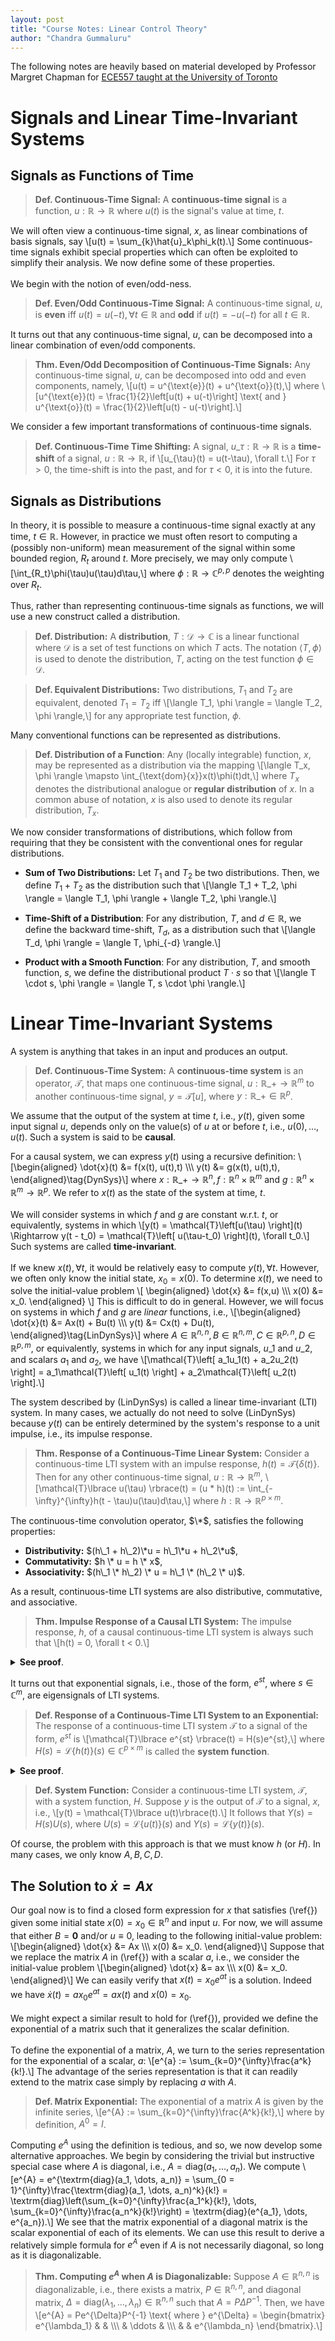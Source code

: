 ```yaml
---
layout: post
title: "Course Notes: Linear Control Theory"
author: "Chandra Gummaluru"
---
```


The following notes are heavily based on material developed by Professor Margret Chapman for [ECE557 taught at the University of Toronto]()
  
# Signals and Linear Time-Invariant Systems

## Signals as Functions of Time
> **Def. Continuous-Time Signal:** A **continuous-time signal** is a function, $u: \mathbb{R} \rightarrow \mathbb{R}$ where $u(t)$ is the signal's value at time, $t$.
 
We will often view a continuous-time signal, $x$, as linear combinations of basis signals, say
\\[u(t) = \sum\_{k}\hat{u}\_k\phi_k(t).\\]
Some continuous-time signals exhibit special properties which can often be exploited to simplify their analysis. We now define some of these properties.
<br><br>
We begin with the notion of even/odd-ness.
> **Def. Even/Odd Continuous-Time Signal:** A continuous-time signal, $u$, is **even** iff $u(t) = u(-t), \forall t \in \mathbb{R}$ and **odd** if $u(t) = -u(-t)$ for
> all $t \in \mathbb{R}$.

It turns out that any continuous-time signal, $u$, can be decomposed into a linear combination of even/odd components.

> **Thm. Even/Odd Decomposition of Continuous-Time Signals:** Any continuous-time signal, $u$, can be decomposed into odd and even components, namely,
> \\[u(t) = u^{\text{e}}(t) + u^{\text{o}}(t),\\]
> where
> \\[u^{\text{e}}(t) = \frac{1}{2}\left[u(t) + u(-t)\right] \text{ and } u^{\text{o}}(t) = \frac{1}{2}\left[u(t) - u(-t)\right].\\]

We consider a few important transformations of continuous-time signals.
> **Def. Continuous-Time Time Shifting:** A signal, $u\_{\tau}: \mathbb{R} \rightarrow \mathbb{R}$ is a **time-shift** of a signal, $u: \mathbb{R} \rightarrow \mathbb{R}$, if
> \\[u_{\tau}(t) = u(t-\tau), \forall t.\\]
> For $\tau > 0$, the time-shift is into the past, and for $\tau < 0$, it is into the future.

## Signals as Distributions

In theory, it is possible to measure a continuous-time signal exactly at any time, $t \in \mathbb{R}$. However, in practice we must often resort to computing a (possibly non-uniform) mean measurement of the signal within some bounded region, $R_t$ around $t$. More precisely, we may only compute
\\[\int_{R_t}\phi(\tau)u(\tau)d\tau,\\]
where $\phi: \mathbb{R} \rightarrow \mathbb{C}^{p,p}$ denotes the weighting over $R_t$.

Thus, rather than representing continuous-time signals as functions, we will use a new construct called a distribution.
> **Def. Distribution:** A **distribution**, $T: \mathcal{D} \rightarrow \mathbb{C}$ is a linear functional where $\mathcal{D}$ is a set of test functions on which $T$ acts. The notation $\langle T, \phi \rangle$ is used to denote the distribution, $T$, acting on the test function $\phi \in \mathcal{D}$.

> **Def. Equivalent Distributions:** Two distributions, $T_1$ and $T_2$ are equivalent, denoted $T_1 = T_2$ iff
> \\[\langle T_1, \phi \rangle = \langle T_2, \phi \rangle,\\]
> for any appropriate test function, $\phi$.

Many conventional functions can be represented as distributions.

> **Def. Distribution of a Function**: Any (locally integrable) function, $x$, may be represented as a distribution via the mapping
> \\[\langle T_x, \phi \rangle \mapsto \int_{\text{dom}{x}}x(t)\phi(t)dt,\\]
> where $T_x$ denotes the distributional analogue or **regular distribution** of $x$.
> In a common abuse of notation, $x$ is also used to denote its regular distribution, $T_x$.

We now consider transformations of distributions, which follow from requiring that they be consistent with the conventional ones for regular distributions.

- **Sum of Two Distributions:** Let $T_1$ and $T_2$ be two distributions. Then, we define $T_1 + T_2$ as the distribution such that \\[\langle T_1 + T_2, \phi \rangle = \langle T_1, \phi \rangle + \langle T_2, \phi \rangle.\\]

- **Time-Shift of a Distribution**: For any distribution, $T$, and $d \in \mathbb{R}$, we define the backward time-shift, $T_d$, as a distribution such that \\[\langle T_d, \phi \rangle = \langle T, \phi_{-d} \rangle.\\]

- **Product with a Smooth Function**: For any distribution, $T$, and smooth function, $s$, we define the distributional product $T \cdot s$ so that \\[\langle T \cdot s, \phi \rangle = \langle T, s \cdot \phi \rangle.\\]

# Linear Time-Invariant Systems
A system is anything that takes in an input and produces an output.

> **Def. Continuous-Time System:** A **continuous-time system** is an operator, $\mathcal{T}$, that maps one continuous-time signal, $u: \mathbb{R}\_{+} \rightarrow \mathbb{R}^m$ to another continuous-time signal, $y = \mathcal{T}[u]$, where $y: \mathbb{R}\_{+} \in \mathbb{R}^p$.

We assume that the output of the system at time $t$, i.e., $y(t)$, given some input signal $u$, depends only on the value(s) of $u$ at or before $t$, i.e., $u(0),\dots,u(t)$. Such a system is said to be **causal**.

For a causal system, we can express $y(t)$ using a recursive definition:
\\[\begin{aligned}
\dot{x}(t) &= f(x(t), u(t),t) \\\\\\
y(t) &= g(x(t), u(t),t),
\end{aligned}\tag{DynSys}\\]
where $x:\mathbb{R}\_{+} \rightarrow \mathbb{R}^n, f: \mathbb{R}^{n} \times \mathbb{R}^{m}$ and $g: \mathbb{R}^{n} \times \mathbb{R}^{m} \rightarrow \mathbb{R}^{p}$. We refer to $x(t)$ as the state of the system at time, $t$.
<br><br>
We will consider systems in which $f$ and $g$ are constant w.r.t. $t$, or equivalently, systems in which
\\[y(t) = \mathcal{T}\left\[u(\tau) \right\](t) \Rightarrow y(t - t_0) = \mathcal{T}\left\[ u(\tau-t_0) \right\](t), \forall t_0.\\]
Such systems are called **time-invariant**.
<br><br>
If we knew $x(t), \forall t$, it would be relatively easy to compute $y(t), \forall t$. However, we often only know the initial state, $x_0 = x(0)$. To determine $x(t)$, we need to solve the initial-value problem
\\[
\begin{aligned}
\dot{x} &= f(x,u) \\\\\\
x(0) &= x_0.
\end{aligned}
\\]
This is difficult to do in general. However, we will focus on systems in which $f$ and $g$ are _linear_ functions, i.e.,
\\[\begin{aligned}
\dot{x}(t) &= Ax(t) + Bu(t) \\\\\\
y(t) &= Cx(t) + Du(t),
\end{aligned}\tag{LinDynSys}\\]
where $A \in \mathbb{R}^{n,n}, B \in \mathbb{R}^{n,m}, C \in \mathbb{R}^{p,n}, D \in \mathbb{R}^{p,m}$, or equivalently, systems in which for any input signals, $u\_1$ and $u\_2$, and scalars $a_1$ and $a_2$, we have
\\[\mathcal{T}\left[ a_1u_1(t) + a_2u_2(t) \right] = a_1\mathcal{T}\left[ u_1(t) \right] + a_2\mathcal{T}\left[ u_2(t) \right].\\]

The system described by (LinDynSys) is called a linear time-invariant (LTI) system. In many cases, we actually do not need to solve (LinDynSys) because $y(t)$ can be entirely determined by the system's response to a unit impulse, i.e., its impulse response.

> **Thm. Response of a Continuous-Time Linear System:** Consider a continuous-time LTI system with an impulse response, $h(t) = \mathcal{T} \lbrace \delta(t) \rbrace$. Then for any other continuous-time signal, $u: \mathbb{R} \rightarrow \mathbb{R}^m$,
> \\[\mathcal{T}\lbrace u(\tau) \rbrace(t) = (u * h)(t) := \int_{-\infty}^{\infty}h(t - \tau)u(\tau)d\tau,\\]
> where $h: \mathbb{R} \rightarrow \mathbb{R}^{p \times m}$.

The continuous-time convolution operator, $\*$, satisfies the following properties:
- **Distributivity:** $(h\_1 + h\_2)\*u = h\_1\*u + h\_2\*u$,
- **Commutativity:** $h \* u = h \* x$,
- **Associativity:** $(h\_1 \* h\_2) \* u = h\_1 \* (h\_2 \* u)$.

As a result, continuous-time LTI systems are also distributive, commutative, and associative.


> **Thm. Impulse Response of a Causal LTI System:** The impulse response, $h$, of a causal continuous-time LTI system is always such that \\[h(t) = 0, \forall t < 0.\\]

<details>
 <summary><strong>See proof</strong>.</summary>
<p>
Consider the response $y: \mathbb{R} \rightarrow \mathbb{R}^p$ of the system to an arbitrary continuous-time signal, $u: \mathbb{R} \rightarrow \mathbb{R}^m$. We have
\[y(t) = (x * h)(t) = (h * x)(t)\]
$\begin{aligned}
&= \int_{-\infty}^{\infty}h(\tau)u(t- \tau)d\tau \\
&= \int_{-\infty}^{0}h(\tau)u(t - \tau)d\tau + \int_{0}^{\infty}h(\tau)u(t-\tau)d\tau
\end{aligned}$
<br><br>
To satisfy causality, the first sum must evaluate to zero for any $u$, and so $h(t) = 0, \forall t < 0$. $\blacksquare$
</p>
</details>

It turns out that exponential signals, i.e., those of the form, $e^{st}$, where $s \in \mathbb{C}^m$, are eigensignals of LTI systems.

> **Def. Response of a Continuous-Time LTI System to an Exponential:** The response of a continuous-time LTI system $\mathcal{T}$ to a signal of the form, $e^{st}$ is \\[\mathcal{T}\lbrace e^{st} \rbrace(t) = H(s)e^{st},\\]
where $H(s) = \mathscr{L}\lbrace h(t) \rbrace(s) \in \mathbb{C}^{p \times m}$ is called the **system function**.

<details>
 <summary><strong>See proof</strong>.</summary>
<p>
Let $u(t) = e^{st}$ where $s \in \mathbb{C}^{m}$. We have
\[y(t) = \mathcal{T}\lbrace u(t) \rbrace(t) = (h * u)(t)\]
$\begin{aligned}
&= \int_{-\infty}^{\infty}h(\tau)u(t-\tau)d\tau \\
&= \int_{-\infty}^{\infty}h(\tau)e^{s(t-\tau)}d\tau \\
&= \underbrace{\left(\int_{-\infty}^{\infty}h(\tau)e^{-s\tau}d\tau\right)}_{\mathscr{L}\lbrace h \rbrace(s)}e^{st}. \blacksquare
\end{aligned}$
</p>
</details>

> **Def. System Function:** Consider a continuous-time LTI system, $\mathcal{T}$, with a system function, $H$. Suppose $y$ is the output of $\mathcal{T}$ to a signal, $x$, i.e.,
> \\[y(t) = \mathcal{T}\lbrace u(t)\rbrace(t).\\]
> It follows that $Y(s) = H(s)U(s)$, where $U(s) = \mathscr{L}\lbrace u(t)\rbrace(s)$ and $Y(s) = \mathscr{L}\lbrace y(t)\rbrace(s)$.

Of course, the problem with this approach is that we must know $h$ (or $H$). In many cases, we only know $A,B,C,D$.

## The Solution to $\dot{x} = Ax$
Our goal now is to find a closed form expression for $x$ that satisfies (\ref{}) given some initial state $x(0) = x_0 \in \mathbb{R}^{n}$ and input $u$. For now, we will assume that either $B = \mathbf{0}$ and/or $u \equiv 0$, leading to the following initial-value problem:
\\[\begin{aligned}
\dot{x} &= Ax \\\\\\
x(0) &= x_0.
\end{aligned}\\]
Suppose that we replace the matrix $A$ in (\ref{}) with a scalar $a$, i.e., we consider the initial-value problem
\\[\begin{aligned}
\dot{x} &= ax \\\\\\
x(0) &= x_0.
\end{aligned}\\]
We can easily verify that $x(t) = x_0e^{at}$ is a solution. Indeed we have $\dot{x}(t) = ax_0e^{at} = ax(t)$ and $x(0) = x_0$.
<br><br>
We might expect a similar result to hold for (\ref{}), provided we define the exponential of a matrix such that it generalizes the scalar definition. 
<br><br>
To define the exponential of a matrix, $A$, we turn to the series representation for the exponential of a scalar, $a$:
\\[e^{a} := \sum_{k=0}^{\infty}\frac{a^k}{k!}.\\]
The advantage of the series representation is that it can readily extend to the matrix case simply by replacing $a$ with $A$.
> **Def. Matrix Exponential:** The exponential of a matrix $A$ is given by the infinite series,
> \\[e^{A} := \sum_{k=0}^{\infty}\frac{A^k}{k!},\\]
> where by definition, $A^{0} = I$.

Computing $e^{A}$ using the definition is tedious, and so, we now develop some alternative approaches. We begin by considering the trivial but instructive special case where $A$ is diagonal, i.e., $A = \mathrm{diag}(a_1, \dots, a_n)$. We compute
\\[e^{A} = e^{\textrm{diag}(a_1, \dots, a_n)} = \sum_{0 = 1}^{\infty}\frac{\textrm{diag}(a_1, \dots, a_n)^k}{k!} = \textrm{diag}\left(\sum_{k=0}^{\infty}\frac{a_1^k}{k!}, \dots, \sum_{k=0}^{\infty}\frac{a_n^k}{k!}\right) = \textrm{diag}(e^{a_1}, \dots, e^{a_n}).\\]
We see that the matrix exponential of a diagonal matrix is the scalar exponential of each of its elements. We can use this result to derive a relatively simple formula for $e^{A}$ even if $A$ is not necessarily diagonal, so long as it is diagonalizable.
> **Thm. Computing $e^{A}$ when $A$ is Diagonalizable:** Suppose $A \in \mathbb{R}^{n,n}$ is diagonalizable, i.e., there exists a matrix, $P \in \mathbb{R}^{n,n}$, and diagonal matrix, $\Delta = \textrm{diag}(\lambda_1, \dots, \lambda_n) \in \mathbb{R}^{n,n}$ such that $A = P\Delta P^{-1}$. Then, we have
> \\[e^{A} = Pe^{\Delta}P^{-1} \text{ where } e^{\Delta} = \begin{bmatrix}
e^{\lambda_1} & & \\\\\\
& \ddots & \\\\\\
& & e^{\lambda_n}
\end{bmatrix}.\\]
